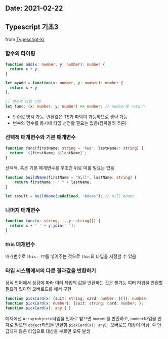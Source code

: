 Date: 2021-02-22
---

## Typescript 기초3
from [Typescript-kr](https://typescript-kr.github.io/)

### 함수의 타이핑
```ts
function add(x: number, y: number): number {
  return x + y;
}

let myAdd = function(x: number, y: number): number {
  return x + y
};

// 변수의 타입 선언
let func: (x: number, y: number) => number; // number을 return
```

- 반환값 명시 가능. 반환값은 TS가 파악이 가능하므로 생략 가능
- 변수와 함수를 동시에 타입 선언할 필요는 없음(컴파일러 추론)

### 선택적 매개변수와 기본 매개변수
```ts
function func(firstName: string = 'hee', lastName?: string) {
  return `${firstName} ${lastName}`;
}
```

선택적, 혹은 기본 매개변수를 무조건 뒤로 미룰 필요는 없음
```ts
function buildName(firstName = "Will", lastName: string) {
    return firstName + " " + lastName;
}

let result = buildName(undefined, "Adams"); // Will Adams
```

### 나머지 매개변수
```ts
function func(x: string, ...y: string[]) {
  return x + ' ' + y.join(' ');
}
```

### this 매개변수
매개변수로 `this: ??`를 넣어주는 것으로 `this`의 타입을 지정할 수 있음

### 타입 시스템에서의 다른 결과값을 반환하기
정적 언어에서 상황에 따라 여러 타입의 값을 반환하는 것은 불가능
여러 타입을 반환할 필요가 있다면 오버로드를 해서 구현

```ts
function pickCard(x: {suit: string; card: number; }[]): number;
function pickCard(x: number): {suit: string; card: number; };
function pickCard(x): any { }
```

예제에선 `Array<object>`타입을 인자로 받으면 `number`를 반환하고,
`number`타입을 인자로 받으면 `object`타입을 반환함
`pickCard(x): any`는 오버로드 대상이 아님. 즉 언급되지 않은 타입으로 대상을 부르면 오류 발생
